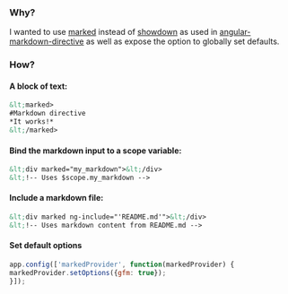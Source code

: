 ### Why?
I wanted to use [marked](https://github.com/chjj/marked) instead of [showdown](https://github.com/coreyti/showdown) as used in [angular-markdown-directive](https://github.com/btford/angular-markdown-directive) as well as expose the option to globally set defaults.

### How?

#### A block of text:

```html
&lt;marked>
#Markdown directive
*It works!*
&lt;/marked>
```

#### Bind the markdown input to a scope variable:

```html
&lt;div marked="my_markdown">&lt;/div>
&lt;!-- Uses $scope.my_markdown -->
```

#### Include a markdown file:

```html
&lt;div marked ng-include="'README.md'">&lt;/div>
&lt;!-- Uses markdown content from README.md -->
```

#### Set default options

```js
app.config(['markedProvider', function(markedProvider) {
markedProvider.setOptions({gfm: true});
}]);

```